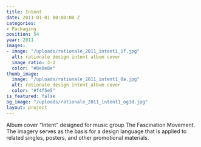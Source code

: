 ```yaml
---
title: Intent
date: 2011-01-01 00:00:00 Z
categories:
- Packaging
position: 54
year: 2011
images:
- image: "/uploads/rationale_2011_intent1_1f.jpg"
  alt: rationale design intent album cover
  image_ratio: 3-2
  color: "#8e8e8e"
thumb_image:
  image: "/uploads/rationale_2011_intent1_0a.jpg"
  alt: rationale design intent album cover
  color: "#f4f5e5"
is_featured: false
og_image: "/uploads/rationale_2011_intent1_og1d.jpg"
layout: project
---
```


Album cover “Intent” designed for music group The Fascination Movement. The imagery serves as the basis for a design language that is applied to related singles, posters, and other promotional materials.